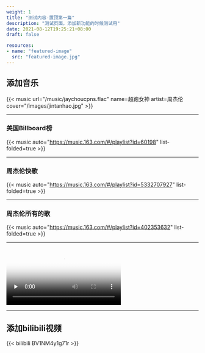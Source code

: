 ```yaml
---
weight: 1
title: "测试内容-置顶第一篇"
description: "测试页面，添加新功能的时候测试用"
date: 2021-08-12T19:25:21+08:00
draft: false

resources:
- name: "featured-image"
  src: "featured-image.jpg"
---
```

<!--more-->
## 添加音乐
{{< music url="/music/jaychoucpns.flac" name=超跑女神 artist=周杰伦 cover="/images/jintanhao.jpg" >}}
<!---
```markdown
{{</* music url="/music/xxx.flac" name=xxx artist=xxx cover="/images/xxx.jpg" */>}}
```
--->
-------------------------
### 美国Billboard榜
<!--美国Billboard榜-->
<!--{{< music auto="https://music.163.com/#/playlist?id=60198" >}}-->
{{< music auto="https://music.163.com/#/playlist?id=60198" list-folded=true >}}

---------------------------------
### 周杰伦快歌
<!--周杰伦快歌-->
{{< music auto="https://music.163.com/#/playlist?id=5332707927" list-folded=true >}}

-------------------------
### 周杰伦所有的歌
<!--周杰伦所有的歌-->
{{< music auto="https://music.163.com/#/playlist?id=402353632" list-folded=true >}}

------------------------------------------
<!--测试本地视频-->
<video id="video" controls="" preload="none" poster="featured-image.jpg">
      <source id="mp4" src="economicprinciples.mp4" type="video/mp4">
</video>

-------------------

<!--
0
<video width="320" height="240" controls>
    <source src="movie1.mp4" type="video/mp4">
</video>
-------------------------
1

<video src="/movie/movie1.mp4" controls="controls" width="500" height="300"></video>

-----------------
2


<video width="500" height="250" controls="controls">
<source src="/movie/movie1.mp4" type="video/mp4">
</video>

----------------------------------
3

<video width="720" height="303" controls>
<source src="https://movie.cy798.cn/%E9%BB%91%E8%B1%B9.Black.Panther.2018.BD720P.X264.AAC.English.CHS-ENG.mp4" type="video/mp4">
</video>

-------------------------------------
4

<video src="https://movie.cy798.cn/Blue.Planet.S02.2017.BluRay.1080p.DTS-HD.MA5.1.2Audio.x264-CHD/Blue.Planet.S02E01.One.Ocean.2017.BluRay.1080p.DTS-HD.MA5.1.2Audio.x264-CHD.mkv" controls="controls" width="720" height="405"></video>
-->

## 添加bilibili视频

{{< bilibili BV1NM4y1g71r >}}
<!---
```markdown
{{</* bilibili xxx */>}}
```
--->
